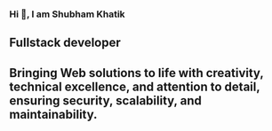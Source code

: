 ### Hi 👋, I am Shubham Khatik
## Fullstack developer


## Bringing Web solutions to life with creativity, technical excellence, and attention to detail, ensuring security, scalability, and maintainability.


<!--
**shubhamkhatik/shubhamkhatik** is a ✨ _special_ ✨ repository because its `README.md` (this file) appears on your GitHub profile.

Here are some ideas to get you started:

- 🔭 I’m currently working on ...
- 🌱 I’m currently learning ...
- 👯 I’m looking to collaborate on ...
- 🤔 I’m looking for help with ...
- 💬 Ask me about ...
- 📫 How to reach me: ...
- 😄 Pronouns: ...
- ⚡ Fun fact: ...
-->
